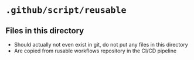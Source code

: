 # `.github/script/reusable`

## Files in this directory

- Should actually not even exist in git, do not put any files in this directory
- Are copied from rusable workflows repository in the CI/CD pipeline
